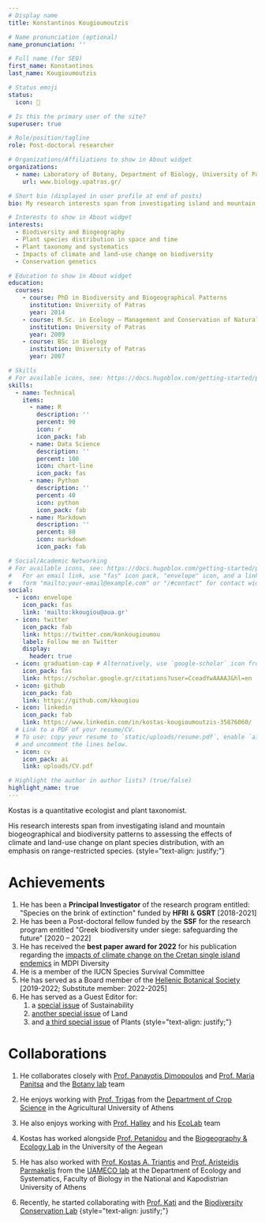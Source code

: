 ```yaml
---
# Display name
title: Konstantinos Kougioumoutzis

# Name pronunciation (optional)
name_pronunciation: ''

# Full name (for SEO)
first_name: Konstantinos
last_name: Kougioumoutzis

# Status emoji
status:
  icon: 🔎

# Is this the primary user of the site?
superuser: true

# Role/position/tagline
role: Post-doctoral researcher

# Organizations/Affiliations to show in About widget
organizations:
  - name: Laboratory of Botany, Department of Biology, University of Patras
    url: www.biology.upatras.gr/

# Short bio (displayed in user profile at end of posts)
bio: My research interests span from investigating island and mountain biodiversity and biogeographical patterns to assesing the impacts of climate and land-use change on plant species distribution

# Interests to show in About widget
interests:
  - Biodiversity and Biogeography
  - Plant species distribution in space and time
  - Plant taxonomy and systematics
  - Impacts of climate and land-use change on biodiversity
  - Conservation genetics

# Education to show in About widget
education:
  courses:
    - course: PhD in Biodiversity and Biogeographical Patterns
      institution: University of Patras
      year: 2014
    - course: M.Sc. in Ecology – Management and Conservation of Natural Environment
      institution: University of Patras
      year: 2009
    - course: BSc in Biology
      institution: University of Patras
      year: 2007

# Skills
# For available icons, see: https://docs.hugoblox.com/getting-started/page-builder/#icons
skills:
  - name: Technical
    items:
      - name: R
        description: ''
        percent: 90
        icon: r
        icon_pack: fab
      - name: Data Science
        description: ''
        percent: 100
        icon: chart-line
        icon_pack: fas
      - name: Python
        description: ''
        percent: 40
        icon: python
        icon_pack: fab
      - name: Markdown
        description: ''
        percent: 80
        icon: markdown
        icon_pack: fab

# Social/Academic Networking
# For available icons, see: https://docs.hugoblox.com/getting-started/page-builder/#icons
#   For an email link, use "fas" icon pack, "envelope" icon, and a link in the
#   form "mailto:your-email@example.com" or "/#contact" for contact widget.
social:
  - icon: envelope
    icon_pack: fas
    link: 'mailto:kkougiou@aua.gr'
  - icon: twitter
    icon_pack: fab
    link: https://twitter.com/konkougioumou
    label: Follow me on Twitter
    display:
      header: true
  - icon: graduation-cap # Alternatively, use `google-scholar` icon from `ai` icon pack
    icon_pack: fas
    link: https://scholar.google.gr/citations?user=CceadYwAAAAJ&hl=en
  - icon: github
    icon_pack: fab
    link: https://github.com/kkougiou
  - icon: linkedin
    icon_pack: fab
    link: https://www.linkedin.com/in/kostas-kougioumoutzis-35876060/
  # Link to a PDF of your resume/CV.
  # To use: copy your resume to `static/uploads/resume.pdf`, enable `ai` icons in `params.yaml`,
  # and uncomment the lines below.
  - icon: cv
    icon_pack: ai
    link: uploads/CV.pdf

# Highlight the author in author lists? (true/false)
highlight_name: true
---
```


Kostas is a quantitative ecologist and plant taxonomist. 

His research interests span from investigating island and mountain biogeographical and biodiversity patterns to assessing the effects of climate and land-use change on plant species distribution, with an emphasis on range-restricted species.
{style="text-align: justify;"}

# Achievements
1. He has been a **Principal Investigator** of the research program entitled: "Species on the brink of extinction" funded by **HFRI** & **GSRT** [2018-2021]
2. He has been a Post-doctoral fellow funded by the **SSF** for the research program entitled "Greek biodiversity under siege: safeguarding the future" [2020 – 2022]
3. He has received the **best paper award for 2022** for his publication regarding the [impacts of climate change on the Cretan single island endemics](https://www.mdpi.com/1424-2818/12/7/270) in MDPI Diversity
4. He is a member of the IUCN Species Survival Committee
5. He has served as a Board member of the [Hellenic Botanical Society](https://www.hbs.gr/about) [2019-2022; Substitute member: 2022-2025]
6. He has served as a Guest Editor for:
    1. a [special issue](https://www.mdpi.com/journal/sustainability/special_issues/PDCM) of Sustainability
    2. [another special issue](https://www.mdpi.com/journal/land/special_issues/land_plant) of Land
    3. and [a third special issue](https://www.mdpi.com/journal/plants/special_issues/Taxon_Plant_Conserv_II) of Plants
{style="text-align: justify;"}

# Collaborations
1. He collaborates closely with [Prof. Panayotis Dimopoulos](https://scholar.google.gr/citations?user=1WMOcPMAAAAJ&hl=en&oi=ao) and [Prof. Maria Panitsa](https://scholar.google.gr/citations?user=JLeOBm0AAAAJ&hl=en) and the [Botany lab](http://botanylab.upatras.gr/) team

2. He enjoys working with [Prof. Trigas](https://scholar.google.gr/citations?user=L5-ME_cAAAAJ&hl=en) from the [Department of Crop Science](http://efp.aua.gr/en) in the Agricultural University of Athens

3. He also enjoys working with [Prof. Halley](https://www.john-halley.com/) and his [EcoLab](https://twitter.com/EcoLab_BET) team

4. Kostas has worked alongside [Prof. Petanidou](https://geography.aegean.gr/ppl/index_en.php?content=0&bio=tpet) and the [Biogeography & Ecology Lab](https://bioecolab-aegean.blogspot.com/2013/11/theodora-petanidou.html) in the University of the Aegean

5. He has also worked with [Prof. Kostas A. Triantis](https://scholar.google.gr/citations?user=jTzQHXwAAAAJ&hl=en&oi=ao) and [Prof. Aristeidis Parmakelis](https://scholar.google.gr/citations?user=eaNpqN8AAAAJ&hl=en&oi=ao) from the [UAMECO lab](https://sites.google.com/site/uameco/home) at the Department of Ecology and Systematics, Faculty of Biology in the National and Kapodistrian University of Athens  

6. Recently, he started collaborating with [Prof. Kati](https://bc.lab.uoi.gr/en/who-we-are/vassiliki-kati/) and the [Biodiversity Conservation Lab](https://bc.lab.uoi.gr/en/)
{style="text-align: justify;"}
